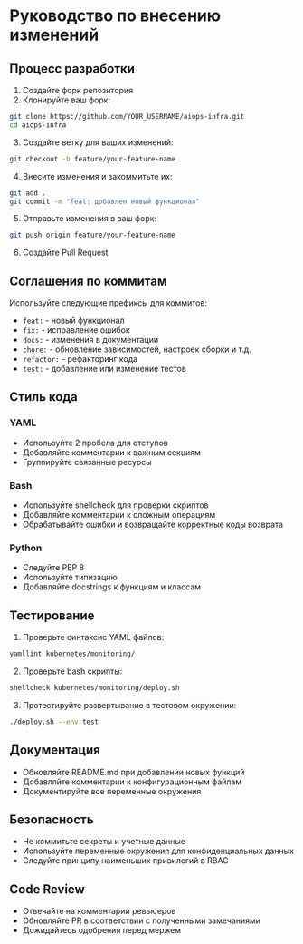 # Руководство по внесению изменений

## Процесс разработки

1. Создайте форк репозитория
2. Клонируйте ваш форк:
```bash
git clone https://github.com/YOUR_USERNAME/aiops-infra.git
cd aiops-infra
```

3. Создайте ветку для ваших изменений:
```bash
git checkout -b feature/your-feature-name
```

4. Внесите изменения и закоммитьте их:
```bash
git add .
git commit -m "feat: добавлен новый функционал"
```

5. Отправьте изменения в ваш форк:
```bash
git push origin feature/your-feature-name
```

6. Создайте Pull Request

## Соглашения по коммитам

Используйте следующие префиксы для коммитов:

- `feat:` - новый функционал
- `fix:` - исправление ошибок
- `docs:` - изменения в документации
- `chore:` - обновление зависимостей, настроек сборки и т.д.
- `refactor:` - рефакторинг кода
- `test:` - добавление или изменение тестов

## Стиль кода

### YAML
- Используйте 2 пробела для отступов
- Добавляйте комментарии к важным секциям
- Группируйте связанные ресурсы

### Bash
- Используйте shellcheck для проверки скриптов
- Добавляйте комментарии к сложным операциям
- Обрабатывайте ошибки и возвращайте корректные коды возврата

### Python
- Следуйте PEP 8
- Используйте типизацию
- Добавляйте docstrings к функциям и классам

## Тестирование

1. Проверьте синтаксис YAML файлов:
```bash
yamllint kubernetes/monitoring/
```

2. Проверьте bash скрипты:
```bash
shellcheck kubernetes/monitoring/deploy.sh
```

3. Протестируйте развертывание в тестовом окружении:
```bash
./deploy.sh --env test
```

## Документация

- Обновляйте README.md при добавлении новых функций
- Добавляйте комментарии к конфигурационным файлам
- Документируйте все переменные окружения

## Безопасность

- Не коммитьте секреты и учетные данные
- Используйте переменные окружения для конфиденциальных данных
- Следуйте принципу наименьших привилегий в RBAC

## Code Review

- Отвечайте на комментарии ревьюеров
- Обновляйте PR в соответствии с полученными замечаниями
- Дожидайтесь одобрения перед мержем 